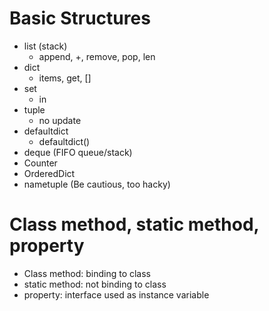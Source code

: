 # Basic Structures
* list (stack)
  * append, +, remove, pop, len
* dict
  * items, get, []
* set
  * in
* tuple
  * no update
* defaultdict
  * defaultdict()
* deque (FIFO queue/stack)
* Counter
* OrderedDict
* nametuple (Be cautious, too hacky)

# Class method, static method, property
* Class method: binding to class
* static method: not binding to class
* property: interface used as instance variable
